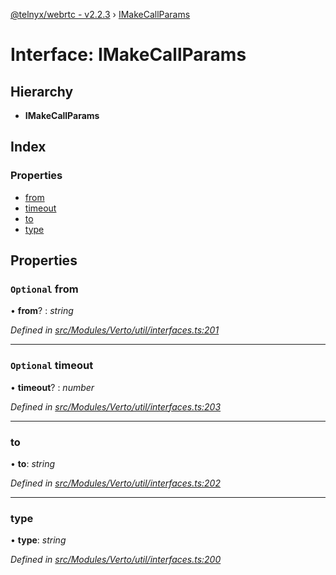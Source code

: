 [@telnyx/webrtc - v2.2.3](../README.md) › [IMakeCallParams](imakecallparams.md)

# Interface: IMakeCallParams

## Hierarchy

* **IMakeCallParams**

## Index

### Properties

* [from](imakecallparams.md#optional-from)
* [timeout](imakecallparams.md#optional-timeout)
* [to](imakecallparams.md#to)
* [type](imakecallparams.md#type)

## Properties

### `Optional` from

• **from**? : *string*

*Defined in [src/Modules/Verto/util/interfaces.ts:201](https://github.com/team-telnyx/webrtc/blob/main/packages/js/src/Modules/Verto/util/interfaces.ts#L201)*

___

### `Optional` timeout

• **timeout**? : *number*

*Defined in [src/Modules/Verto/util/interfaces.ts:203](https://github.com/team-telnyx/webrtc/blob/main/packages/js/src/Modules/Verto/util/interfaces.ts#L203)*

___

###  to

• **to**: *string*

*Defined in [src/Modules/Verto/util/interfaces.ts:202](https://github.com/team-telnyx/webrtc/blob/main/packages/js/src/Modules/Verto/util/interfaces.ts#L202)*

___

###  type

• **type**: *string*

*Defined in [src/Modules/Verto/util/interfaces.ts:200](https://github.com/team-telnyx/webrtc/blob/main/packages/js/src/Modules/Verto/util/interfaces.ts#L200)*
